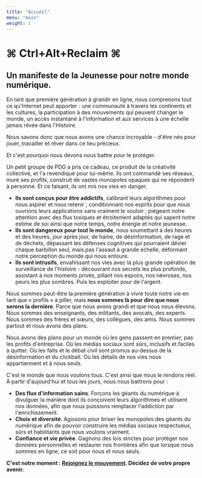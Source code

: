 ```yaml
---
title: "Accueil"
menu: "main"
weight: 1
---
```


# ⌘ Ctrl+Alt+Reclaim ⌘
## Un manifeste de la Jeunesse pour notre monde numérique.


En tant que première génération à grandir en ligne, nous comprenons tout ce qu'Internet peut apporter : une communauté à travers les continents et les cultures, la participation à des mouvements qui peuvent changer le monde, un accès instantané à l'information et aux services à une échelle jamais rêvée dans l'Histoire.

Nous savons donc que nous avons une chance incroyable - d'être nés pour jouer, travailler et rêver dans ce lieu précieux.

Et c'est pourquoi nous devons nous battre pour le protéger.

Un petit groupe de PDG a pris ce cadeau, ce produit de la créativité collective, et l'a revendiqué pour lui-même. Ils ont commandé ses réseaux, muré ses profits, construit de vastes monopoles opaques qui ne répondent à personne. Et ce faisant, ils ont mis nos vies en danger.

- **Ils sont conçus pour être addictifs**, calibrant leurs algorithmes pour nous aspirer et nous retenir ; conditionnant nos esprits pour que nous ouvrions leurs applications sans vraiment le vouloir ; piégeant notre attention avec des flux toxiques et étroitement adaptés qui sapent notre estime de soi ainsi que notre temps, notre énergie et notre jeunesse.
- **Ils sont dangereux pour tout le monde**, nous soumettant à des heures et des heures, jour après jour, de haine, de désinformation, de rage et de déchets, dépassant les défenses cognitives qui pourraient dévier chaque barbillon seul, mais pas l'assaut à grande échelle, déformant notre perception du monde qui nous entoure.
- **Ils sont intrusifs**, envahissant nos vies avec la plus grande opération de surveillance de l'histoire - découvrant nos secrets les plus profonds, assistant à nos moments privés, pillant nos espoirs, nos névroses, nos peurs les plus sombres. Puis les exploiter pour de l'argent.

Nous sommes peut-être la première génération à vivre toute notre vie en tant que « profils » à piller, mais **nous sommes là pour dire que nous serons la dernière**. Parce que nous avons grandi et que nous nous élevons. Nous sommes des enseignants, des militants, des avocats, des experts. Nous sommes des frères et sœurs, des collègues, des amis. Nous sommes partout et nous avons des plans.

Nous avons des plans pour un monde où les gens passent en premier, pas les profits d'entreprise. Où les médias sociaux sont sûrs, inclusifs et faciles à quitter. Où les faits et le débat civil sont promus au-dessus de la désinformation et du clickbait. Où les détails de nos vies nous appartiennent et à nous seuls.

C'est le monde que nous voulons tous. C'est ainsi que nous le rendons réel. À partir d'aujourd'hui et tous les jours, nous nous battrons pour :

- **Des flux d'information sains**. Forçons les géants du numérique à divulguer la manière dont ils conçoivent leurs algorithmes et utilisent nos données, afin que nous puissions remplacer l'addiction par l'enrichissement.
- **Choix et diversité**: Agissons pour briser les monopoles des géants du numérique afin de pouvoir construire les médias sociaux respectueux, sûrs et habilitants que nous voulons vraiment.
- **Confiance et vie privée**. Gagnons des lois strictes pour protéger nos données personnelles et restaurer nos frontières afin que lorsque nous sommes en ligne, ce soit pour nous et nous seuls.

**C'est notre moment : [Rejoignez le mouvement](https://cryptpad.fr/form/#/2/form/view/YFfJSjooyYEtp6cdcjpcYWddXet+r29hdTgROpBgeq4/). Décidez de votre propre avenir.**
